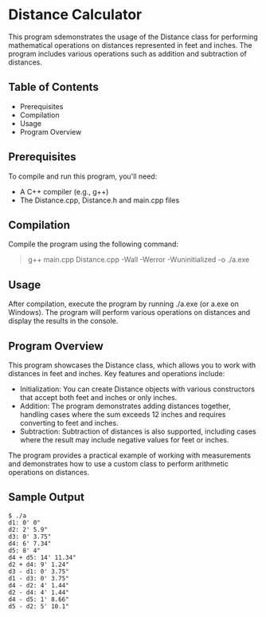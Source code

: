 # Distance Calculator
This program sdemonstrates the usage of the Distance class for performing mathematical operations on distances represented in feet and inches. The program includes various operations such as addition and subtraction of distances.

## Table of Contents
- Prerequisites
- Compilation
- Usage
- Program Overview

## Prerequisites
To compile and run this program, you'll need:

- A C++ compiler (e.g., g++)
- The Distance.cpp, Distance.h and main.cpp files

## Compilation
Compile the program using the following command:

>	g++ main.cpp Distance.cpp -Wall -Werror -Wuninitialized -o ./a.exe

## Usage
After compilation, execute the program by running ./a.exe (or a.exe on Windows). The program will perform various operations on distances and display the results in the console.

## Program Overview
This program showcases the Distance class, which allows you to work with distances in feet and inches. Key features and operations include:
- Initialization: You can create Distance objects with various constructors that accept both feet and inches or only inches.
- Addition: The program demonstrates adding distances together, handling cases where the sum exceeds 12 inches and requires converting to feet and inches.
- Subtraction: Subtraction of distances is also supported, including cases where the result may include negative values for feet or inches.

The program provides a practical example of working with measurements and demonstrates how to use a custom class to perform arithmetic operations on distances.

## Sample Output
```
$ ./a
d1: 0' 0"
d2: 2' 5.9"        
d3: 0' 3.75"       
d4: 6' 7.34"       
d5: 8' 4"
d4 + d5: 14' 11.34"
d2 + d4: 9' 1.24"  
d3 - d1: 0' 3.75"  
d1 - d3: 0' 3.75"  
d4 - d2: 4' 1.44"  
d2 - d4: 4' 1.44"  
d4 - d5: 1' 8.66"  
d5 - d2: 5' 10.1"  
```
